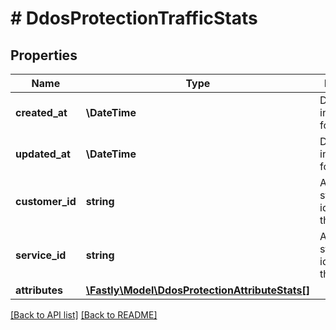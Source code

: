 # # DdosProtectionTrafficStats

## Properties

Name | Type | Description | Notes
------------ | ------------- | ------------- | -------------
**created_at** | **\DateTime** | Date and time in ISO 8601 format. | [optional] [readonly] 
**updated_at** | **\DateTime** | Date and time in ISO 8601 format. | [optional] [readonly] 
**customer_id** | **string** | Alphanumeric string identifying the customer. | [optional] 
**service_id** | **string** | Alphanumeric string identifying the service. | [optional] 
**attributes** | [**\Fastly\Model\DdosProtectionAttributeStats[]**](DdosProtectionAttributeStats.md) |  | [optional] 


[[Back to API list]](../../README.md#endpoints) [[Back to README]](../../README.md)
